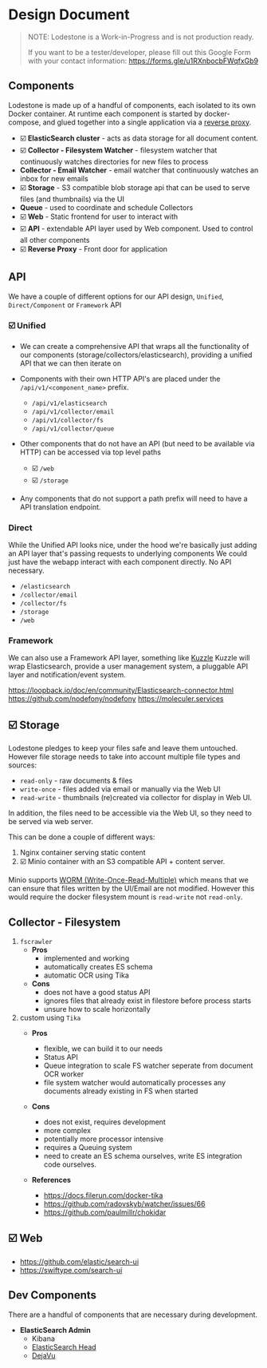 # Design Document

> NOTE: Lodestone is a Work-in-Progress and is not production ready.
>
> If you want to be a tester/developer, please fill out this Google Form with your contact information: https://forms.gle/u1RXnbocbFWqfxGb9

## Components

Lodestone is made up of a handful of components, each isolated to its own Docker container.
At runtime each component is started by docker-compose, and glued together into a single application via a [reverse proxy](https://github.com/AnalogJ/lodestone/issues/31).

- :ballot_box_with_check: **ElasticSearch cluster** - acts as data storage for all document content.
- :ballot_box_with_check: **Collector - Filesystem Watcher** - filesystem watcher that continuously watches directories for new files to process
- **Collector - Email Watcher** - email watcher that continuously watches an inbox for new emails
- :ballot_box_with_check: **Storage** - S3 compatible blob storage api that can be used to serve files (and thumbnails) via the UI
- **Queue** - used to coordinate and schedule Collectors
- :ballot_box_with_check: **Web** - Static frontend for user to interact with
- :ballot_box_with_check: **API** - extendable API layer used by Web component. Used to control all other components
- :ballot_box_with_check: **Reverse Proxy** - Front door for application

## API

We have a couple of different options for our API design, `Unified`, `Direct/Component` or `Framework` API

### :ballot_box_with_check: Unified 

- We can create a comprehensive API that wraps all the functionality of our components (storage/collectors/elasticsearch),
providing a unified API that we can then iterate on
- Components with their own HTTP API's are placed under the `/api/v1/<component_name>` prefix.

    - `/api/v1/elasticsearch`
    - `/api/v1/collector/email`
    - `/api/v1/collector/fs`
    - `/api/v1/collector/queue`

- Other components that do not have an API (but need to be available via HTTP) can be accessed via top level paths

    - :ballot_box_with_check: `/web`
    - :ballot_box_with_check: `/storage`

- Any components that do not support a path prefix will need to have a API translation endpoint.

### Direct
While the Unified API looks nice, under the hood we're basically just adding an API layer that's passing requests to underlying components
We could just have the webapp interact with each component directly. No API necessary.

- `/elasticsearch`
- `/collector/email`
- `/collector/fs`
- `/storage`
- `/web`

### Framework
We can also use a Framework API layer, something like [Kuzzle](https://kuzzle.io/products/by-features/database-and-search-api/)
Kuzzle will wrap Elasticsearch, provide a user management system, a pluggable API layer and notification/event system.

https://loopback.io/doc/en/community/Elasticsearch-connector.html
https://github.com/nodefony/nodefony
https://moleculer.services


## :ballot_box_with_check: Storage

Lodestone pledges to keep your files safe and leave them untouched. However file storage needs to take into account
multiple file types and sources:

- `read-only` - raw documents & files
- `write-once` - files added via email or manually via the Web UI
- `read-write` - thumbnails (re)created via collector for display in Web UI.

In addition, the files need to be accessible via the Web UI, so they need to be served via web server.

This can be done a couple of different ways:

1. Nginx container serving static content
2. :ballot_box_with_check: Minio container with an S3 compatible API + content server. 

Minio supports [WORM (Write-Once-Read-Multiple)](https://docs.min.io/docs/minio-server-configuration-guide.html#Worm) which
means that we can ensure that files written by the UI/Email are not modified.
However this would require the docker filesystem mount is `read-write` not `read-only`.

## Collector - Filesystem

1. `fscrawler`
    - **Pros**
        - implemented and working
        - automatically creates ES schema
        - automatic OCR using Tika
    - **Cons**
        - does not have a good status API
        - ignores files that already exist in filestore before process starts
        - unsure how to scale horizontally
2. custom using `Tika`
    - **Pros**
        - flexible, we can build it to our needs
        - Status API
        - Queue integration to scale FS watcher seperate from document OCR worker
        - file system watcher would automatically processes any documents already existing in FS when started
    - **Cons**
        - does not exist, requires development
        - more complex
        - potentially more processor intensive
        - requires a Queuing system
        - need to create an ES schema ourselves, write ES integration code ourselves.

    - **References**
        - https://docs.filerun.com/docker-tika
        - https://github.com/radovskyb/watcher/issues/66
        - https://github.com/paulmillr/chokidar


## :ballot_box_with_check: Web
- https://github.com/elastic/search-ui
- https://swiftype.com/search-ui

## Dev Components

There are a handful of components that are necessary during development.

- **ElasticSearch Admin**
    - Kibana
    - [ElasticSearch Head](http://mobz.github.io/elasticsearch-head/)
    - [DejaVu](https://github.com/appbaseio/dejavu)


